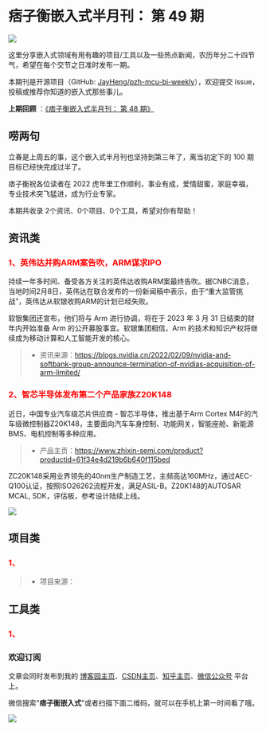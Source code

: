 # 痞子衡嵌入式半月刊： 第 49 期

![](http://henjay724.com/image/cnblogs/pzh_mcu_bi_weekly.PNG)

这里分享嵌入式领域有用有趣的项目/工具以及一些热点新闻，农历年分二十四节气，希望在每个交节之日准时发布一期。

本期刊是开源项目（GitHub: [JayHeng/pzh-mcu-bi-weekly](https://github.com/JayHeng/pzh-mcu-bi-weekly)），欢迎提交 issue，投稿或推荐你知道的嵌入式那些事儿。

**上期回顾** ：[《痞子衡嵌入式半月刊： 第 48 期》](https://www.cnblogs.com/henjay724/p/15837047.html)

## 唠两句

立春是上周五的事，这个嵌入式半月刊也坚持到第三年了，离当初定下的 100 期目标已经快完成过半了。

痞子衡祝各位读者在 2022 虎年里工作顺利，事业有成，爱情甜蜜，家庭幸福，专业技术突飞猛进，成为行业专家。

本期共收录 2个资讯、0个项目、0个工具，希望对你有帮助！

## 资讯类

### <font color="red">1、英伟达并购ARM案告吹，ARM谋求IPO</font>

持续一年多时间、备受各方关注的英伟达收购ARM案最终告吹。据CNBC消息，当地时间2月8日，英伟达在联合发布的一份新闻稿中表示，由于“重大监管挑战”，英伟达从软银收购ARM的计划已经失败。

软银集团还宣布，他们将与 Arm 进行协调，将在于 2023 年 3 月 31 日结束的财年内开始准备 Arm 的公开募股事宜。软银集团相信，Arm 的技术和知识产权将继续成为移动计算和人工智能开发的核心。

> * 资讯来源：https://blogs.nvidia.cn/2022/02/09/nvidia-and-softbank-group-announce-termination-of-nvidias-acquisition-of-arm-limited/

### <font color="red">2、智芯半导体发布第二个产品家族Z20K148</font>

近日，中国专业汽车级芯片供应商 - 智芯半导体，推出基于Arm Cortex M4F的汽车级微控制器Z20K148，主要面向汽车车身控制、功能网关，智能座舱、新能源BMS、电机控制等多种应用。

> * 产品主页：https://www.zhixin-semi.com/product?productid=61f34e4d219b6b640f115bed

ZC20K148采用业界领先的40nm生产制造工艺，主频高达160MHz，通过AEC-Q100认证，按照ISO26262流程开发，满足ASIL-B。Z20K148的AUTOSAR MCAL, SDK，评估板，参考设计陆续上线。

![](http://henjay724.com/image/biweekly20220213/zhixin_Z20K148.PNG)

## 项目类

### <font color="red">1、</font>



> * 项目来源：



## 工具类

### <font color="red">1、</font>





### 欢迎订阅

文章会同时发布到我的 [博客园主页](https://www.cnblogs.com/henjay724/)、[CSDN主页](https://blog.csdn.net/henjay724)、[知乎主页](https://www.zhihu.com/people/henjay724)、[微信公众号](http://weixin.sogou.com/weixin?type=1&query=痞子衡嵌入式) 平台上。

微信搜索"__痞子衡嵌入式__"或者扫描下面二维码，就可以在手机上第一时间看了哦。

![](http://henjay724.com/image/github/pzhMcu_qrcode_258x258.jpg)

